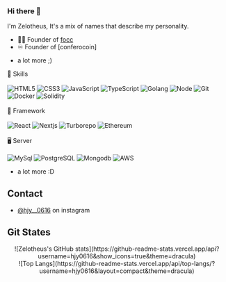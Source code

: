 ### Hi there 👋
I'm Zelotheus, It's a mix of names that describe my personality.


- 👨‍💻 Founder of [focc](https://focc.kr)
- ♾️ Founder of [conferocoin]
+ a lot more ;)

:page_with_curl: Skills
<br><br>
![HTML5](https://img.shields.io/badge/-HTML5-F05032?style=flat&logo=html5&logoColor=ffffff)
![CSS3](https://img.shields.io/badge/-CSS3-007ACC?style=flat&logo=css3)
![JavaScript](https://img.shields.io/badge/-JavaScript-%23F7DF1C?style=flat&logo=javascript&logoColor=000000&labelColor=%23F7DF1C&color=%23FFCE5A)
![TypeScript](https://img.shields.io/badge/-TypeScript-007ACC?style=flat&logo=typescript&logoColor=white)
![Golang](https://img.shields.io/badge/-Golang-00ADD8?style=flat&logo=go&logoColor=white)
![Node](https://img.shields.io/badge/-Nodejs-43853d?style=flat&logo=Node.js&logoColor=white)
![Git](https://img.shields.io/badge/-Git-F05032?style=flat&logo=git&logoColor=ffffff)
![Docker](https://img.shields.io/badge/-Docker-46a2f1?style=flat&logo=docker&logoColor=ffffff)
![Solidity](https://img.shields.io/badge/-solidity-363636?style=flat&logo=solidity&logoColor=ffffff)
<br></br>
🚀 Framework
<br></br>
![React](https://img.shields.io/badge/-React-222222?style=flat&logo=react)
![Nextjs](https://img.shields.io/badge/-Nextjs-000000?style=flat&logo=nextdotjs)
![Turborepo](https://img.shields.io/badge/-Turborepo-EF4444?style=flat&logo=turborepo&logoColor=ffffff)
![Ethereum](https://img.shields.io/badge/-Ethereum-3C3C3D?style=flat&logo=ethereum&logoColor=ffffff)
<br></br>
🖥️ Server
<br></br>
![MySql](https://img.shields.io/badge/-MySql-4479A1?style=flat&logo=MySql&logoColor=ffffff)
![PostgreSQL](https://img.shields.io/badge/-PostgreSQL-4169E1?style=flat&logo=PostgreSQL&logoColor=ffffff)
![Mongodb](https://img.shields.io/badge/-Mongodb-47A248?style=flat&logo=Mongodb&logoColor=ffffff)
![AWS](https://img.shields.io/badge/-aws-232F3E?style=flat&logo=amazonwebservices&logoColor=ffffff)
+ a lot more :D

## Contact
- [@hjy__0616](https://www.instagram.com/hjy__0616/) on instagram


## Git States
<div align="center">
  ![Zelotheus's GitHub stats](https://github-readme-stats.vercel.app/api?username=hjy0616&show_icons=true&theme=dracula)
</div>
<div align="center">
  ![Top Langs](https://github-readme-stats.vercel.app/api/top-langs/?username=hjy0616&layout=compact&theme=dracula)
</div>
